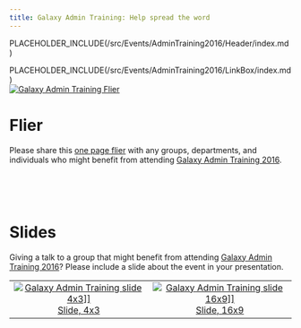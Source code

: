 ```yaml
---
title: Galaxy Admin Training: Help spread the word
---
```

PLACEHOLDER_INCLUDE(/src/Events/AdminTraining2016/Header/index.md)



<div class='right'>PLACEHOLDER_INCLUDE(/src/Events/AdminTraining2016/LinkBox/index.md) </div>

<div class='left'><a href='PLACEHOLDER_ATTACHMENT_URL/src/GAT2016Flier.pdf'><img src="/src/Events/AdminTraining2016/Publicity/GAT2016FlierThumb.png" alt="Galaxy Admin Training Flier" /></a></div>

# Flier

Please share this [one page flier](PLACEHOLDER_ATTACHMENT_URL/src/GAT2016Flier.pdf) with any groups, departments, and individuals who might benefit from attending [Galaxy Admin Training 2016](/src/Events/AdminTraining2016/index.md).

<br /><br /><br />

# Slides

Giving a talk to a group that might benefit from attending [Galaxy Admin Training 2016](/src/Events/AdminTraining2016/index.md)?  Please include a slide about the event in your presentation.

<table>
  <tr>
    <td style=" text-align: center; border: none;"> <a href='PLACEHOLDER_ATTACHMENT_URL/src/GAT2016Slide4x3.pdf'><img src="/src/Events/AdminTraining2016/Publicity/GAT2016Slide4x3Thumb.png" alt="Galaxy Admin Training slide 4x3]]" /></a><br /><a href='PLACEHOLDER_ATTACHMENT_URL/src/GAT2016Slide4x3.pdf'>Slide, 4x3</a> </td>
    <td style=" text-align: center; border: none;"> <a href='PLACEHOLDER_ATTACHMENT_URL/src/GAT2016Slide16x9.pdf'><img src="/src/Events/AdminTraining2016/Publicity/GAT2016Slide16x19Thumb.png" alt="Galaxy Admin Training slide 16x9]]" /></a><br /><a href='PLACEHOLDER_ATTACHMENT_URL/src/GAT2016Slide16x9.pdf'>Slide, 16x9</a> </td>
  </tr>
</table>

